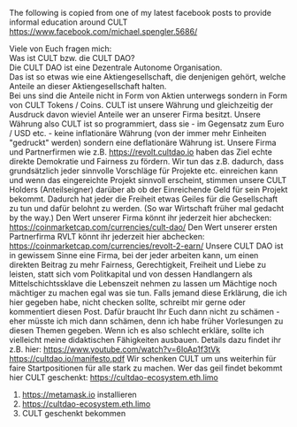 The following is copied from one of my latest facebook posts to provide informal education around CULT  
https://www.facebook.com/michael.spengler.5686/


Viele von Euch fragen mich:   
Was ist CULT bzw. die CULT DAO?  
Die CULT DAO ist eine Dezentrale Autonome Organisation.  
Das ist so etwas wie eine Aktiengesellschaft, die denjenigen gehört, welche Anteile an dieser Aktiengesellschaft halten.  
Bei uns sind die Anteile nicht in Form von Aktien unterwegs sondern in Form von CULT Tokens / Coins. CULT ist unsere Währung und gleichzeitig der Ausdruck davon wieviel Anteile wer an unserer Firma besitzt.
Unsere Währung also CULT ist so programmiert, dass sie - im Gegensatz zum Euro / USD etc. - keine inflationäre Währung (von der immer mehr Einheiten "gedruckt" werden) sondern eine deflationäre Währung ist. 
Unsere Firma und Partnerfirmen wie z.B. https://revolt.cultdao.io haben das Ziel echte direkte Demokratie und Fairness zu fördern. 
Wir tun das z.B. dadurch, dass grundsätzlich jeder sinnvolle Vorschläge für Projekte etc. einreichen kann und wenn das eingereichte Projekt sinnvoll erscheint, stimmen unsere CULT Holders (Anteilseigner) darüber ab ob der Einreichende Geld für sein Projekt bekommt. 
Dadurch hat jeder die Freiheit etwas Geiles für die Gesellschaft zu tun und dafür belohnt zu werden. (So war Wirtschaft früher mal gedacht by the way.)
Den Wert unserer Firma könnt ihr jederzeit hier abchecken: 
https://coinmarketcap.com/currencies/cult-dao/
Den Wert unserer ersten Partnerfirma RVLT könnt ihr jederzeit hier abchecken: 
https://coinmarketcap.com/currencies/revolt-2-earn/
Unsere CULT DAO ist in gewissem Sinne eine Firma, bei der jeder arbeiten kann, um einen direkten Beitrag zu mehr Fairness, Gerechtigkeit, Freiheit und Liebe zu leisten, statt sich vom Politkapital und von dessen Handlangern als Mittelschichtssklave die Lebenszeit nehmen zu lassen um Mächtige noch mächtiger zu machen egal was sie tun. 
Falls jemand diese Erklärung, die ich hier gegeben habe, nicht checken sollte, schreibt mir gerne oder kommentiert diesen Post. Dafür braucht Ihr Euch dann nicht zu schämen - eher müsste ich mich dann schämen, denn ich habe früher Vorlesungen zu diesen Themen gegeben. Wenn ich es also schlecht erkläre, sollte ich vielleicht meine didaktischen Fähigkeiten ausbauen.
Details dazu findet ihr z.B. hier:
https://www.youtube.com/watch?v=6IoAp1f3tVk
https://cultdao.io/manifesto.pdf
Wir schenken CULT um uns weiterhin für faire Startpositionen für alle stark zu machen.
Wer das geil findet bekommt hier CULT geschenkt:
https://cultdao-ecosystem.eth.limo
1. https://metamask.io installieren
2. https://cultdao-ecosystem.eth.limo 
3. CULT geschenkt bekommen
